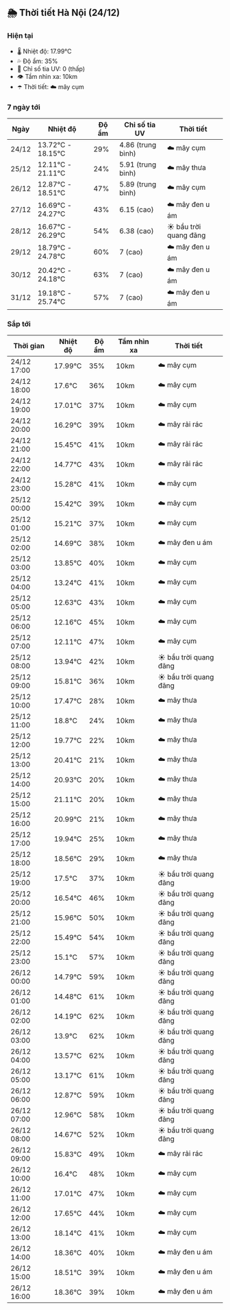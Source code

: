## 🌦️ Thời tiết Hà Nội (24/12)

### Hiện tại

- 🌡️ Nhiệt độ: 17.99℃
- 💦 Độ ẩm: 35%
- 🌟 Chỉ số tia UV: 0 (thấp)
- 👁️ Tầm nhìn xa: 10km
- ☂️ Thời tiết: ☁️ mây cụm

### 7 ngày tới

| Ngày | Nhiệt độ | Độ ẩm | Chỉ số tia UV | Thời tiết |
| --- | --- | --- | --- | --- |
| 24/12 | 13.72℃ - 18.15℃ | 29% | 4.86 (trung bình) | ☁️ mây cụm |
| 25/12 | 12.11℃ - 21.11℃ | 24% | 5.91 (trung bình) | ☁️ mây thưa |
| 26/12 | 12.87℃ - 18.51℃ | 47% | 5.89 (trung bình) | ☁️ mây cụm |
| 27/12 | 16.69℃ - 24.27℃ | 43% | 6.15 (cao) | ☁️ mây đen u ám |
| 28/12 | 16.67℃ - 26.29℃ | 54% | 6.38 (cao) | ☀️ bầu trời quang đãng |
| 29/12 | 18.79℃ - 24.78℃ | 60% | 7 (cao) | ☁️ mây đen u ám |
| 30/12 | 20.42℃ - 24.18℃ | 63% | 7 (cao) | ☁️ mây đen u ám |
| 31/12 | 19.18℃ - 25.74℃ | 57% | 7 (cao) | ☁️ mây đen u ám |

### Sắp tới

| Thời gian | Nhiệt độ | Độ ẩm | Tầm nhìn xa | Thời tiết |
| --- | --- | --- | --- | --- |
| 24/12 17:00 | 17.99℃ | 35% | 10km | ☁️ mây cụm |
| 24/12 18:00 | 17.6℃ | 36% | 10km | ☁️ mây cụm |
| 24/12 19:00 | 17.01℃ | 37% | 10km | ☁️ mây cụm |
| 24/12 20:00 | 16.29℃ | 39% | 10km | ☁️ mây rải rác |
| 24/12 21:00 | 15.45℃ | 41% | 10km | ☁️ mây rải rác |
| 24/12 22:00 | 14.77℃ | 43% | 10km | ☁️ mây rải rác |
| 24/12 23:00 | 15.28℃ | 41% | 10km | ☁️ mây cụm |
| 25/12 00:00 | 15.42℃ | 39% | 10km | ☁️ mây cụm |
| 25/12 01:00 | 15.21℃ | 37% | 10km | ☁️ mây cụm |
| 25/12 02:00 | 14.69℃ | 38% | 10km | ☁️ mây đen u ám |
| 25/12 03:00 | 13.85℃ | 40% | 10km | ☁️ mây cụm |
| 25/12 04:00 | 13.24℃ | 41% | 10km | ☁️ mây cụm |
| 25/12 05:00 | 12.63℃ | 43% | 10km | ☁️ mây cụm |
| 25/12 06:00 | 12.16℃ | 45% | 10km | ☁️ mây cụm |
| 25/12 07:00 | 12.11℃ | 47% | 10km | ☁️ mây cụm |
| 25/12 08:00 | 13.94℃ | 42% | 10km | ☀️ bầu trời quang đãng |
| 25/12 09:00 | 15.81℃ | 36% | 10km | ☀️ bầu trời quang đãng |
| 25/12 10:00 | 17.47℃ | 28% | 10km | ☁️ mây thưa |
| 25/12 11:00 | 18.8℃ | 24% | 10km | ☁️ mây thưa |
| 25/12 12:00 | 19.77℃ | 22% | 10km | ☁️ mây thưa |
| 25/12 13:00 | 20.41℃ | 21% | 10km | ☁️ mây thưa |
| 25/12 14:00 | 20.93℃ | 20% | 10km | ☁️ mây thưa |
| 25/12 15:00 | 21.11℃ | 20% | 10km | ☁️ mây thưa |
| 25/12 16:00 | 20.99℃ | 21% | 10km | ☁️ mây thưa |
| 25/12 17:00 | 19.94℃ | 25% | 10km | ☁️ mây thưa |
| 25/12 18:00 | 18.56℃ | 29% | 10km | ☁️ mây thưa |
| 25/12 19:00 | 17.5℃ | 37% | 10km | ☀️ bầu trời quang đãng |
| 25/12 20:00 | 16.54℃ | 46% | 10km | ☀️ bầu trời quang đãng |
| 25/12 21:00 | 15.96℃ | 50% | 10km | ☀️ bầu trời quang đãng |
| 25/12 22:00 | 15.49℃ | 54% | 10km | ☀️ bầu trời quang đãng |
| 25/12 23:00 | 15.1℃ | 57% | 10km | ☀️ bầu trời quang đãng |
| 26/12 00:00 | 14.79℃ | 59% | 10km | ☀️ bầu trời quang đãng |
| 26/12 01:00 | 14.48℃ | 61% | 10km | ☀️ bầu trời quang đãng |
| 26/12 02:00 | 14.19℃ | 62% | 10km | ☀️ bầu trời quang đãng |
| 26/12 03:00 | 13.9℃ | 62% | 10km | ☀️ bầu trời quang đãng |
| 26/12 04:00 | 13.57℃ | 62% | 10km | ☀️ bầu trời quang đãng |
| 26/12 05:00 | 13.17℃ | 61% | 10km | ☀️ bầu trời quang đãng |
| 26/12 06:00 | 12.87℃ | 59% | 10km | ☀️ bầu trời quang đãng |
| 26/12 07:00 | 12.96℃ | 58% | 10km | ☀️ bầu trời quang đãng |
| 26/12 08:00 | 14.67℃ | 52% | 10km | ☀️ bầu trời quang đãng |
| 26/12 09:00 | 15.83℃ | 49% | 10km | ☁️ mây rải rác |
| 26/12 10:00 | 16.4℃ | 48% | 10km | ☁️ mây cụm |
| 26/12 11:00 | 17.01℃ | 47% | 10km | ☁️ mây cụm |
| 26/12 12:00 | 17.65℃ | 44% | 10km | ☁️ mây cụm |
| 26/12 13:00 | 18.14℃ | 41% | 10km | ☁️ mây cụm |
| 26/12 14:00 | 18.36℃ | 40% | 10km | ☁️ mây đen u ám |
| 26/12 15:00 | 18.51℃ | 39% | 10km | ☁️ mây đen u ám |
| 26/12 16:00 | 18.36℃ | 39% | 10km | ☁️ mây đen u ám |
